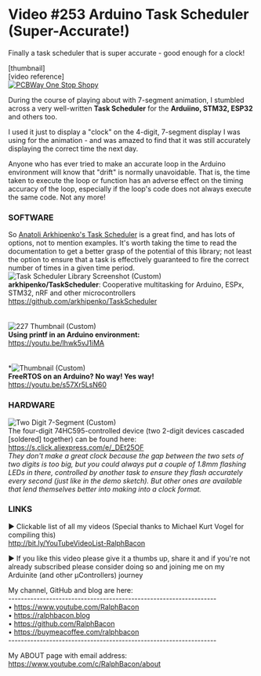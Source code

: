 # Video #253 Arduino Task Scheduler (Super-Accurate!)
Finally a task scheduler that is super accurate - good enough for a clock!

[thumbnail]  
[video reference]  
[![PCBWay One Stop Shopy](https://user-images.githubusercontent.com/20911308/197213913-10dc32a6-0113-4d9b-9a8d-ea8fa198e550.gif "PCBWay One Stop Prototyping Shop")](https://pcbway.com/)  

During the course of playing about with 7-segment animation, I stumbled across a very well-written **Task Scheduler** for the **Arduiino, STM32, ESP32** and others too.

I used it just to display a "clock" on the 4-digit, 7-segment display I was using for the animation - and was amazed to find that it was still accurately displaying the correct time the next day.

Anyone who has ever tried to make an accurate loop in the Arduino environment will know that "drift" is normally unavoidable. That is, the time taken to execute the loop or function has an adverse effect on the timing accuracy of the loop, especially if the loop's code does not always execute the same code. Not any more!  

### SOFTWARE
So [Anatoli Arkhipenko's Task Scheduler](https://github.com/arkhipenko/TaskScheduler) is a great find, and has lots of options, not to mention examples. It's worth taking the time to read the documentation to get a better grasp of the potential of this library; not least the option to ensure that a task is effectively guaranteed to fire the correct number of times in a given time period.
<br>
![Task Scheduler Library Screenshot (Custom)](https://user-images.githubusercontent.com/20911308/197220810-609ad936-ce50-4652-948c-1b4f6491e276.png)  
**arkhipenko/TaskScheduler**: Cooperative multitasking for Arduino, ESPx, STM32, nRF and other microcontrollers  
https://github.com/arkhipenko/TaskScheduler  
<br>
<br>
![227 Thumbnail (Custom)](https://user-images.githubusercontent.com/20911308/197219189-70823ace-552d-4963-949f-cff150d63f6c.jpg)  
**Using printf in an Arduino environment:**  
https://youtu.be/lhwk5vJ1iMA  
<br>
<br>
*![Thumbnail (Custom)](https://user-images.githubusercontent.com/20911308/197218755-4e2f4c69-be3f-4e91-a20c-5ecca42a272b.jpg)  
**FreeRTOS on an Arduino? No way! Yes way!**  
https://youtu.be/s57Xr5LsN60  

### HARDWARE
![Two Digit 7-Segment (Custom)](https://user-images.githubusercontent.com/20911308/197219827-fa2266f3-7302-42ce-925e-56175efdf99d.png)  
The four-digit 74HC595-controlled device (two 2-digit devices cascaded [soldered] together) can be found here:  
https://s.click.aliexpress.com/e/_DEt25OF  
_They don't make a great clock because the gap between the two sets of two digits is too big, but you could always put a couple of 1.8mm flashing LEDs in there, controlled by another task to ensure they flash accurately every second (just like in the demo sketch). But other ones are available that lend themselves better into making into a clock format._  

### LINKS
► Clickable list of all my videos
(Special thanks to Michael Kurt Vogel for compiling this)  
http://bit.ly/YouTubeVideoList-RalphBacon  

► If you like this video please give it a thumbs up, share it and if you're not already subscribed please consider doing so and joining me on my Arduinite (and other μControllers) journey  

My channel, GitHub and blog are here:  
\------------------------------------------------------------------  
• https://www.youtube.com/RalphBacon  
• https://ralphbacon.blog  
• https://github.com/RalphBacon  
• https://buymeacoffee.com/ralphbacon  
\------------------------------------------------------------------

My ABOUT page with email address: https://www.youtube.com/c/RalphBacon/about

